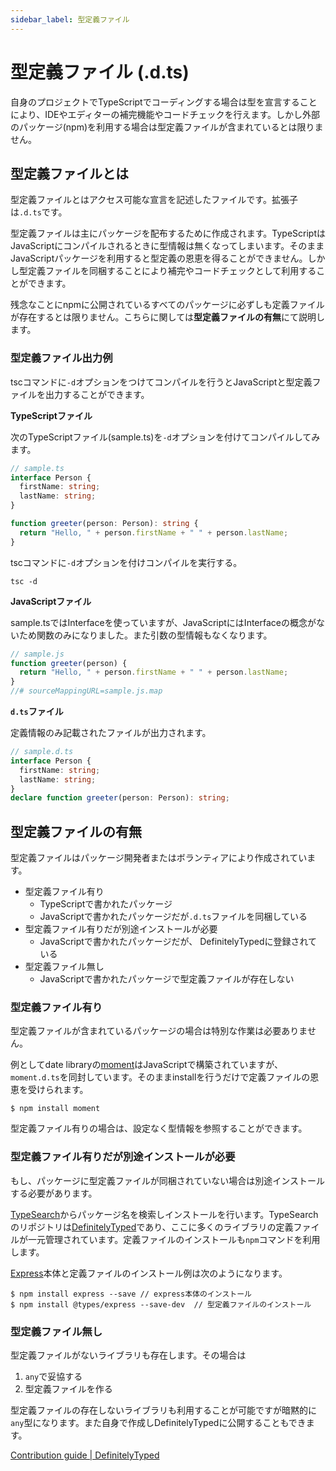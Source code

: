 ```yaml
---
sidebar_label: 型定義ファイル
---
```


# 型定義ファイル (.d.ts)

自身のプロジェクトでTypeScriptでコーディングする場合は型を宣言することにより、IDEやエディターの補完機能やコードチェックを行えます。しかし外部のパッケージ(npm)を利用する場合は型定義ファイルが含まれているとは限りません。

## 型定義ファイルとは

型定義ファイルとはアクセス可能な宣言を記述したファイルです。拡張子は`.d.ts`です。

型定義ファイルは主にパッケージを配布するために作成されます。TypeScriptはJavaScriptにコンパイルされるときに型情報は無くなってしまいます。そのままJavaScriptパッケージを利用すると型定義の恩恵を得ることができません。しかし型定義ファイルを同梱することにより補完やコードチェックとして利用することができます。

残念なことにnpmに公開されているすべてのパッケージに必ずしも定義ファイルが存在するとは限りません。こちらに関しては**型定義ファイルの有無**にて説明します。

### 型定義ファイル出力例

tscコマンドに`-d`オプションをつけてコンパイルを行うとJavaScriptと型定義ファイルを出力することができます。

**TypeScriptファイル**

次のTypeScriptファイル(sample.ts)を`-d`オプションを付けてコンパイルしてみます。

```typescript
// sample.ts
interface Person {
  firstName: string;
  lastName: string;
}

function greeter(person: Person): string {
  return "Hello, " + person.firstName + " " + person.lastName;
}
```

tscコマンドに`-d`オプションを付けコンパイルを実行する。

```text
tsc -d
```

**JavaScriptファイル**

sample.tsではInterfaceを使っていますが、JavaScriptにはInterfaceの概念がないため関数のみになりました。また引数の型情報もなくなります。

```javascript
// sample.js
function greeter(person) {
  return "Hello, " + person.firstName + " " + person.lastName;
}
//# sourceMappingURL=sample.js.map
```

**`d.ts`ファイル**

定義情報のみ記載されたファイルが出力されます。

```typescript
// sample.d.ts
interface Person {
  firstName: string;
  lastName: string;
}
declare function greeter(person: Person): string;
```

## 型定義ファイルの有無

型定義ファイルはパッケージ開発者またはボランティアにより作成されています。

- 型定義ファイル有り
  - TypeScriptで書かれたパッケージ
  - JavaScriptで書かれたパッケージだが`.d.ts`ファイルを同梱している
- 型定義ファイル有りだが別途インストールが必要
  - JavaScriptで書かれたパッケージだが、 DefinitelyTypedに登録されている
- 型定義ファイル無し
  - JavaScriptで書かれたパッケージで型定義ファイルが存在しない

### 型定義ファイル有り

型定義ファイルが含まれているパッケージの場合は特別な作業は必要ありません。

例としてdate libraryの[moment](https://github.com/moment/moment)はJavaScriptで構築されていますが、`moment.d.ts`を同封しています。そのままinstallを行うだけで定義ファイルの恩恵を受けられます。

```text
$ npm install moment
```

型定義ファイル有りの場合は、設定なく型情報を参照することができます。

### 型定義ファイル有りだが別途インストールが必要

もし、パッケージに型定義ファイルが同梱されていない場合は別途インストールする必要があります。

[TypeSearch](https://microsoft.github.io/TypeSearch/)からパッケージ名を検索しインストールを行います。TypeSearchのリポジトリは[DefinitelyTyped](https://github.com/DefinitelyTyped/DefinitelyTyped)であり、ここに多くのライブラリの定義ファイルが一元管理されています。定義ファイルのインストールも`npm`コマンドを利用します。

[Express](https://expressjs.com/)本体と定義ファイルのインストール例は次のようになります。

```text
$ npm install express --save // express本体のインストール
$ npm install @types/express --save-dev  // 型定義ファイルのインストール
```

### 型定義ファイル無し

型定義ファイルがないライブラリも存在します。その場合は

1. `any`で妥協する
2. 型定義ファイルを作る

型定義ファイルの存在しないライブラリも利用することが可能ですが暗黙的に`any`型になります。また自身で作成しDefinitelyTypedに公開することもできます。

[Contribution guide | DefinitelyTyped](http://definitelytyped.org/guides/contributing.html)
